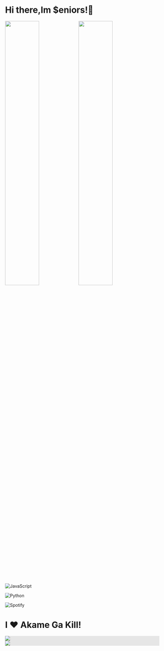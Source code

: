 # Hi there,Im $eniors!👋

<img align= "left" width= "47%" src= "https://github-readme-stats.vercel.app/api?username=senniorss&show_icons=true&theme=tokyonight">

<img align= "left" width= "47%" src= "https://github-readme-stats.vercel.app/api/top-langs/?username=senniorss&hide_progress=true">


![JavaScript](https://img.shields.io/badge/javascript-%23323330.svg?style=for-the-badge&logo=javascript&logoColor=%23F7DF1E)

![Python](https://img.shields.io/badge/python-3670A0?style=for-the-badge&logo=python&logoColor=ffdd54)

![Spotify](https://img.shields.io/badge/Spotify-1ED760?style=for-the-badge&logo=spotify&logoColor=white)
# **I ❤️ Akame Ga Kill!**

<img style="display: block;-webkit-user-select: none;margin: auto;background-color: hsl(0, 0%, 90%);" src="https://i.imgur.com/cixyOjf.gif">

<img style="display: block;-webkit-user-select: none;margin: auto;background-color: hsl(0, 0%, 90%);" src="https://imgs.search.brave.com/r6ltcSl2YLQOa-uBsflpQis_0K-juhOynCyN-jIJ--A/rs:fit:500:358:1/g:ce/aHR0cHM6Ly9naWZm/aWxlcy5hbHBoYWNv/ZGVycy5jb20vMTQ4/LzE0ODUwNy5naWY.gif">

